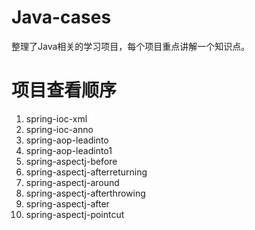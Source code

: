 # Java-cases
整理了Java相关的学习项目，每个项目重点讲解一个知识点。

# 项目查看顺序

1. spring-ioc-xml
2. spring-ioc-anno
3. spring-aop-leadinto
4. spring-aop-leadinto1
5. spring-aspectj-before
6. spring-aspectj-afterreturning
7. spring-aspectj-around
8. spring-aspectj-afterthrowing
9. spring-aspectj-after
10. spring-aspectj-pointcut



